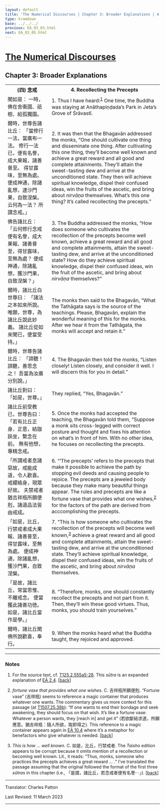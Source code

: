 ```yaml
---
layout: default
title: 'The Numerical Discourses | Chapter 3: Broader Explanations | 4. Recollecting the Precepts'
type: kramdown
base: ../../../
previous: EA_03_03.html
next: EA_03_05.html
---
```


<h1><a href='../index.html'>The Numerical Discourses</a></h1>
<h2>Chapter 3: Broader Explanations</h2>

<table class="trans">
  <th class='ch'>(四) 念戒</th>
  <th class='en'>4. Recollecting the Precepts</th>
  <tr>
    <td class='ch' title='T125.2.555a5'>聞如是： 一時，佛在舍衞國、祇樹、給孤獨園。</td>
    <td id='p1'>1. Thus I have heard:<sup id="ref1"><a href="#n1">1</a></sup> One time, the Buddha was staying at Anāthapiṇḍada’s Park in Jeta’s Grove of Śrāvastī.</td>
  </tr>
  <tr>
    <td class='ch' title='T125.2.555a6'>爾時，世尊告諸比丘： 「當修行一法，當廣布一法。 修行一法已，便有名譽，成大果報，諸善普至。 得甘露味，至無為處。 便成神通，除諸亂想，逮沙門果，自致涅槃。 云何為一法？ 所謂念戒。」</td>
    <td id='p2'>2. It was then that the Bhagavān addressed the monks, “One should cultivate one thing and disseminate one thing. After cultivating this one thing, they’ll become well known and achieve a great reward and all good and complete attainments. They’ll attain the sweet-tasting dew and arrive at the unconditioned state. They then will achieve spiritual knowledge, dispel their confused ideas, win the fruits of the ascetic, and bring about <em>nirvāṇa</em> themselves. What’s this one thing? It’s called recollecting the precepts.”</td>
  </tr>
  <tr>
    <td class='ch' title='T125.2.555a10'>佛告諸比丘： 「云何修行念戒便有名譽，成大果報、諸善普至，得甘露味，至無為處？ 便成神通，除諸亂想，獲沙門果，自致涅槃？」</td>
    <td id='p3'>3. The Buddha addressed the monks, “How does someone who cultivates the recollection of the precepts become well known, achieve a great reward and all good and complete attainments, attain the sweet-tasting dew, and arrive at the unconditioned state? How do they achieve spiritual knowledge, dispel their confused ideas, win the fruit of the ascetic, and bring about <em>nirvāṇa</em> themselves?”</td>
  </tr>
  <tr>
    <td class='ch' title='T125.2.555a13'>爾時，諸比丘白世尊曰： 「諸法之本如來所說。 唯願，世尊，為諸比丘說此妙義。 諸比丘從如來聞已，便當受持。」</td>
    <td>The monks then said to the Bhagavān, “What the Tathāgata says is the source of the teachings. Please, Bhagavān, explain the wonderful meaning of this for the monks. After we hear it from the Tathāgata, the monks will accept and retain it.”</td>
  </tr>
  <tr>
    <td class='ch' title='T125.2.555a16'>爾時，世尊告諸比丘： 「諦聽！諦聽，善思念之！ 吾當為汝廣分別說。」</td>
    <td id='p4'>4. The Bhagavān then told the monks, “Listen closely! Listen closely, and consider it well. I will discern this for you in detail.”</td>
  </tr>
  <tr>
    <td class='ch' title='T125.2.555a17'>諸比丘對曰： 「如是，世尊。」</td>
    <td>They replied, “Yes, Bhagavān.”</td>
  </tr>
  <tr>
    <td class='ch' title='T125.2.555a18'>諸比丘前受教已，世尊告曰： 「若有比丘正身、正意，結跏趺坐，繋念在前。 無有他想，專精念戒。</td>
    <td id='p5'>5. Once the monks had accepted the teaching, the Bhagavān told them, “Suppose a monk sits cross-legged with correct posture and thought and fixes his attention on what’s in front of him. With no other idea, he focuses on recollecting the precepts.</td>
  </tr>
  <tr>
    <td class='ch' title='T125.2.555a20'>「所謂戒者息諸惡故，戒能成道，令人歡喜。 戒纓絡身，現眾好故。 夫禁戒者猶吉祥瓶所願便剋，諸道品法皆由戒成。</td>
    <td id='p6'>6. “‘The precepts’ refers to the precepts that make it possible to achieve the path by stopping evil deeds and causing people to rejoice. The precepts are a jeweled body because they make many beautiful things appear. The rules and precepts are like a fortune vase that provides what one wishes,<sup id="ref2"><a href="#n2">2</a></sup> for the factors of the path are derived from acccomplishing the precepts.</td>
  </tr>
  <tr>
    <td class='ch' title='T125.2.555a22'>「如是，比丘，行禁戒者成大果報、諸善普至，得甘露味，至無為處。 便成神通，除諸亂想，獲沙門果，自致涅槃。</td>
    <td id='p7'>7. “This is how someone who cultivates the recollection of the precepts will become well known,<sup id="ref3"><a href="#n3">3</a></sup> achieve a great reward and all good and complete attainments, attain the sweet-tasting dew, and arrive at the unconditioned state. They’ll achieve spiritual knowledge, dispel their confused ideas, win the fruits of the ascetic, and bring about <em>nirvāṇa</em> themselves.</td>
  </tr>
  <tr>
    <td class='ch' title='T125.2.555a25'>「是故，諸比丘，常當思惟、不離戒念。 便當獲此諸善功徳。 如是，諸比丘當作是學。」</td>
    <td id='p8'>8. “Therefore, monks, one should constantly recollect the precepts and not part from it. Then, they’ll win these good virtues. Thus, monks, you should train yourselves.”</td>
  </tr>
  <tr>
    <td class='ch' title='T125.2.555a27'>爾時，諸比丘聞佛所說歡喜，奉行。</td>
    <td id='p9'>9. When the monks heard what the Buddha taught, they rejoiced and approved.</td>
  </tr>
</table>

<hr/>

<h3 id="notes">Notes</h3>

<ol class="notes-list">
<li id="n1"><p>For the source text, cf. <a href="https://cbetaonline.dila.edu.tw/zh/T02n0125_p0555a05" target="_blank">T125.2.555a5-28</a>. This <em>sūtra</em> is an expanded explanation of <a href="../02/EA_02_04.html" target="_blank">EĀ 2.4</a>. [<a href="#ref1">back</a>]</p></li>
<li id="n2"><p><em>fortune vase that provides what one wishes</em>. C. 吉祥瓶所願便剋. “Fortune vase” (吉祥瓶) seems to reference a magic container that produces whatever one wants. The commentary gives us more context for this passage (at <a href="https://cbetaonline.dila.edu.tw/zh/T25n1507_p0038b01" target="_blank">T1507.25.38b</a>): “If one wants to end their bondage and seek awakening, they should focus on that wish. It’s like a fortune vase: Whatever a person wants, they [reach in] and get it” (若欲斷結求道，所願應意。猶吉祥瓶：隨人所欲，取即得之). This reference to a magic container appears again in <a href="../10/EA_10_04.html" target="_blank">EĀ 10.4</a> where it’s a metaphor for benefactors who give whatever is needed. [<a href="#ref2">back</a>]</p></li>
<li id="n3"><p><em>This is how … well known.</em> C. 如是，比丘，行禁戒者. The <cite>Taisho</cite> edition appears to be corrupt because it omits mention of a recollection or becoming well known. Lit., it reads: “Thus, monks, someone who practices the precepts achieves a great reward … .” I’ve translated the passage assuming that the original followed the format of the first three <em>sūtra</em>s in this chapter (i.e., 「是謂，諸比丘，若念戒者便有名譽⋯」). [<a href="#ref3">back</a>]</p></li>
</ol>
<hr/>

<p class="translator">Translator: Charles Patton</p>
<p class='revised'>Last Revised: 11 March 2023</p>

<hr/>
